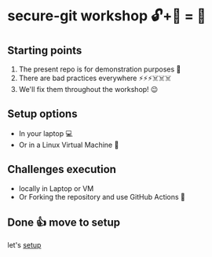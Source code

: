 # secure-git workshop 🔓+🔑 = 🔐

## Starting points
1. The present repo is for demonstration purposes 🚗     
2. There are bad practices everywhere ⚡⚡⚡☠️☠️☠️
3. We'll fix them throughout the workshop! 😉

## Setup options
- In your laptop 💻
- Or in a Linux Virtual Machine 🧵

## Challenges execution
- locally in Laptop or VM
- Or Forking the repository and use GitHub Actions 🍴

## Done 👍 move to setup
let's [setup](https://github.com/arainho/secure-git-workshop/tree/setup)
